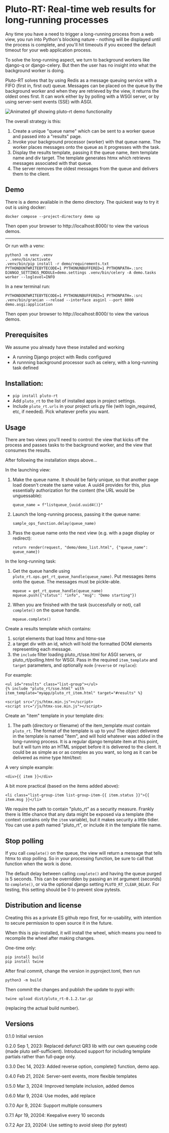 # Pluto-RT: Real-time web results for long-running processes

Any time you have a need to trigger a long-running process from a web view, you run into Python's
blocking nature - nothing will be displayed until the process is complete, and you'll hit timeouts
if you exceed the default timeout for your web application process.

To solve the long-running aspect, we turn to background workers like django-q or django-celery. But
then the user has no insight into what the background worker is doing.

Pluto-RT solves that by using Redis as a message queuing service with a FIFO (first in, first out)
queue. Messages can be placed on the queue by the background worker and when they are retrieved by
the view, it returns the oldest ones first. It can work either by by polling with a WSGI server,
or by using server-sent events (SSE) with ASGI.

![Animated gif showing pluto-rt demo functionality](demo/pluto_rt_demo.gif)

The overall strategy is this:

1. Create a unique "queue name" which can be sent to a worker queue and passed into a "results" page.
1. Invoke your background processor (worker) with that queue name. The worker places messages onto the queue as it progresses with the task.
1. Display the results template, passing it the queue name, item template name and div target. The template generates htmx which retrieves messages associated with that queue.
1. The server removes the oldest messages from the queue and delivers them to the client.

## Demo

There is a demo available in the demo directory. The quickest way to try it out is using docker:

```
docker compose --project-directory demo up
```

Then open your browser to http://localhost:8000/ to view the various demos.

---

Or run with a venv:

```
python3 -m venv .venv
. .venv/bin/activate
.venv/bin/pip install -r demo/requirements.txt
PYTHONDONTWRITEBYTECODE=1 PYTHONUNBUFFERED=1 PYTHONPATH=.:src DJANGO_SETTINGS_MODULE=demo.settings .venv/bin/celery -A demo.tasks worker --loglevel=INFO
```

In a new terminal run:

```
PYTHONDONTWRITEBYTECODE=1 PYTHONUNBUFFERED=1 PYTHONPATH=.:src .venv/bin/granian --reload --interface asginl --port 8000 demo.asgi:application
```

Then open your browser to http://localhost:8000/ to view the various demos.

## Prerequisites

We assume you already have these installed and working

- A running Django project with Redis configured
- A runnning background processor such as celery, with a long-running task defined

## Installation:

- `pip install pluto-rt`
- Add `pluto_rt` to the list of installed apps in project settings.
- Include `pluto_rt.urls` in your project urls.py file (with login_required, etc, if needed). Pick whatever prefix you want.

## Usage

There are two views you'll need to control: the view that kicks off the process
and passes tasks to the background worker, and the view that consumes the results.

After following the installation steps above...

In the launching view:

1. Make the queue name. It should be fairly unique, so that another page load doesn't create the same value. A uuid4 provides for this, plus essentially authorization for the content (the URL would be unguessable):
   ```
   queue_name = f"listqueue_{uuid.uuid4()}"
   ```
1. Launch the long-running process, passing it the queue name:
   ```
   sample_ops_function.delay(queue_name)
   ```
1. Pass the queue name onto the next view (e.g. with a page display or redirect):
   ```
   return render(request, "demo/demo_list.html", {"queue_name": queue_name})
   ```

In the long-running task:

1. Get the queue handle using `pluto_rt.ops.get_rt_queue_handle(queue_name)`. Put messages items onto the queue. The messages must be pickle-able.
   ```
   mqueue = get_rt_queue_handle(queue_name)
   mqueue.push({"status": "info", "msg": "Demo starting"})
   ```
2. When you are finished with the task (successfully or not), call `complete()` on the queue handle.
   ```
   mqueue.complete()
   ```

Create a results template which contains:

1. script elements that load htmx and htmx-sse
1. a target div with an id, which will hold the formatted DOM elements representing each message.
1. the `include` filter loading pluto_rt/sse.html for ASGI servers, or pluto_rt/polling.html for WSGI. Pass in the required `item_template` and `target` parameters, and optionally `mode` (`reverse` or `replace`):

For example:

```
<ul id="results" class="list-group"></ul>
{% include "pluto_rt/sse.html" with item_template="myapp/pluto_rt_item.html" target="#results" %}

<script src="/js/htmx.min.js"></script>
<script src="/js/htmx-sse.min.js"></script>
```

Create an "item" template in your template dirs:

1. The path (directory or filename) of the item_template _must_ contain `pluto_rt`. The format of the template is up to you! The object delivered in the template is named "item", and will hold whatever was added in the long-running process. It is a regular django template item at this point, but it will turn into an HTML snippet before it is delivered to the client. It could be as simple as or as complex as you want, so long as it can be delivered as mime type html/text:

A very simple example:

```
<div>{{ item }}</div>
```

A bit more practical (based on the items added above):

```
<li class="list-group-item list-group-item-{{ item.status }}">{{ item.msg }}</li>
```

We require the path to contain "pluto_rt" as a security measure. Frankly there is little chance that any data might be exposed via a template (the context contains only the `item` variable), but it makes security a little tidier. You can use a path named "pluto_rt", or include it in the template file name.

## Stop polling

If you call `complete()` on the queue, the view will return a message that tells htmx to stop polling. So in your processing function, be sure
to call that function when the work is done.

The default delay between calling `complete()` and having the queue purged is 5 seconds. This can be overridden by passing an int argument (seconds) to `complete()`,
 or via the optional django setting `PLUTO_RT_CLEAR_DELAY`. For testing, this setting should be 0 to prevent slow pytests.

## Distribution and license

Creating this as a private ES github repo first, for re-usability,
with intention to secure permission to open source it in the future.

When this is pip-installed, it will install the wheel, which means you need to recompile the wheel after making changes.

One-time only:

```
pip install build
pip install twine
```

After final commit, change the version in pyproject.toml, then run

`python3 -m build`

Then commit the changes and publish the update to pypi with:

`twine upload dist/pluto_rt-0.1.2.tar.gz`

(replacing the actual build number).

## Versions

0.1.0 Initial version

0.2.0 Sep 1, 2023: Replaced defunct QR3 lib with our own queueing code (made pluto self-sufficient).
    Introduced support for including template partials rather than full-page only.

0.3.0 Dec 14, 2023: Added reverse option, complete() function, demo app.

0.4.0 Feb 21, 2024: Server-sent events, more flexible templates

0.5.0 Mar 3, 2024: Improved template inclusion, added demos

0.6.0 Mar 9, 2024: Use modes, add replace

0.7.0 Apr 9, 2024: Support multiple consumers

0.7.1 Apr 19, 20204: Keepalive every 10 seconds

0.7.2 Apr 23, 20204: Use setting to avoid sleep (for pytest)
